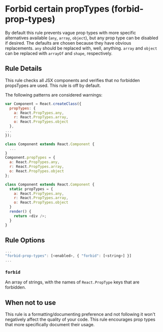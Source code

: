 # Forbid certain propTypes (forbid-prop-types)

By default this rule prevents vague prop types with more specific alternatives available (`any`, `array`, `object`), but any prop type can be disabled if desired. The defaults are chosen because they have obvious replacements. `any` should be replaced with, well, anything. `array` and `object` can be replaced with `arrayOf` and `shape`, respectively.

## Rule Details

This rule checks all JSX components and verifies that no forbidden propsTypes are used.
This rule is off by default.

The following patterns are considered warnings:

```js
var Component = React.createClass({
  propTypes: {
    a: React.PropTypes.any,
    r: React.PropTypes.array,
    o: React.PropTypes.object
  },
...
});

class Component extends React.Component {
  ...
}
Component.propTypes = {
  a: React.PropTypes.any,
  r: React.PropTypes.array,
  o: React.PropTypes.object
};

class Component extends React.Component {
  static propTypes = {
    a: React.PropTypes.any,
    r: React.PropTypes.array,
    o: React.PropTypes.object
  }
  render() {
    return <div />;
  }
}
```

## Rule Options

```js
...
"forbid-prop-types": [<enabled>, { "forbid": [<string>] }]
...
```

### `forbid`

An array of strings, with the names of `React.PropType` keys that are forbidden.

## When not to use

This rule is a formatting/documenting preference and not following it won't negatively affect the quality of your code. This rule encourages prop types that more specifically document their usage.
